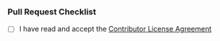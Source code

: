 ### Pull Request Checklist

<!-- Make sure to read and accept the CLA, before you open the pull request: `/CONTRIBUTOR_LICENSE_AGREEMENT` -->
<!-- Tick the checkbox in case you accept it (`[x]`) -->

- [ ] I have read and accept the [Contributor License Agreement](https://opensource.porsche.com/docs/cla)
